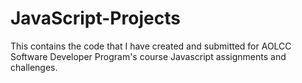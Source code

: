 # JavaScript-Projects
This contains the code that I have created and submitted for AOLCC Software Developer Program's course Javascript assignments and challenges.
